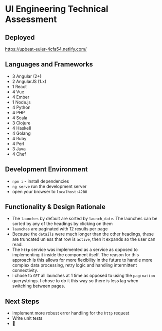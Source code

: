 # UI Engineering Technical Assessment
##  Deployed

https://upbeat-euler-4cfa54.netlify.com/


  ## Languages and Frameworks

  - 3 Angular (2+)
  - 2 AngularJS (1.x)
  - 1 React
  - 4 Vue
  - 4 Ember
  - 1 Node.js
  - 4 Python
  - 4 PHP
  - 4 Scala
  - 3 Clojure
  - 4 Haskell
  - 4 Golang
  - 4 Ruby
  - 4 Perl
  - 3 Java
  - 4 Chef

## Development Environment

- `npm i` - install dependencies
- `ng serve` run the development server
- open your browser to `localhost:4200`

## Functionality & Design Rationale

- The `launches` by default are sorted by `launch_date`. The launches can be sorted by any of the headings by clicking on them
- `launches` are paginated with 12 results per page
- Because the `details` were much longer than the other headings, these are truncated unless that row is `active`, then it expands so the user can read.
- The `http` service was implemented as a service as opposed to implementing it inside the component itself. The reason for this approach is this allows for more flexibility in the future to handle more complex data processing, retry logic and handling intermittent connectivity.
- I chose to `GET` all launches at 1 time as opposed to using the `pagination` querystrings. I chose to do it this way so there is less lag when switching between pages.

## Next Steps

- Implement more robust error handling for the `http` request
- Write unit tests
- 🚀